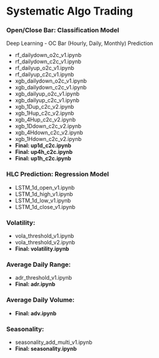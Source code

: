 # Systematic Algo Trading

### Open/Close Bar: Classification Model

Deep Learning - OC Bar (Hourly, Daily, Monthly) Prediction

* rf_dailydown_o2c_v1.ipynb
* rf_dailydown_c2c_v1.ipynb
* rf_dailyup_o2c_v1.ipynb
* rf_dailyup_c2c_v1.ipynb
* xgb_dailydown_o2c_v1.ipynb
* xgb_dailydown_c2c_v1.ipynb
* xgb_dailyup_o2c_v1.ipynb
* xgb_dailyup_c2c_v1.ipynb
* xgb_1Dup_c2c_v2.ipynb
* xgb_1Hup_c2c_v2.ipynb
* xgb_4Hup_c2c_v2.ipynb
* xgb_1Ddown_c2c_v2.ipynb
* xgb_4Hdown_c2c_v2.ipynb
* xgb_1Hdown_c2c_v2.ipynb
* **Final: up1d_c2c.ipynb**
* **Final: up4h_c2c.ipynb**
* **Final: up1h_c2c.ipynb**


### HLC Prediction: Regression Model

* LSTM_1d_open_v1.ipynb
* LSTM_1d_high_v1.ipynb
* LSTM_1d_low_v1.ipynb
* LSTM_1d_close_v1.ipynb


### Volatility: 

* vola_threshold_v1.ipynb
* vola_threshold_v2.ipynb
* **Final: volatility.ipynb**


### Average Daily Range: 

* adr_threshold_v1.ipynb
* **Final: adr.ipynb**


### Average Daily Volume: 

* **Final: adv.ipynb**



### Seasonality: 

* seasonality_add_multi_v1.ipynb
* **Final: seasonality.ipynb**

